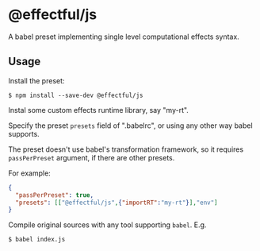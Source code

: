 # @effectful/js

A babel preset implementing single level computational effects syntax.

## Usage

Install the preset:

```
$ npm install --save-dev @effectful/js
```

Instal some custom effects runtime library, say "my-rt".

Specify the preset `presets` field of ".babelrc", or using any other
way babel supports.

The preset doesn't use babel's transformation framework, so it requires
`passPerPreset` argument, if there are other presets.

For example:

```json
{
  "passPerPreset": true,
  "presets": [["@effectful/js",{"importRT":"my-rt"}],"env"]
}
```

Compile original sources with any tool supporting `babel`. E.g.

```
$ babel index.js
```



